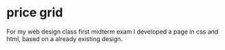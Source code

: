 # price grid

For my web design class first midterm exam I developed a page in css and html, based on a already existing design.
